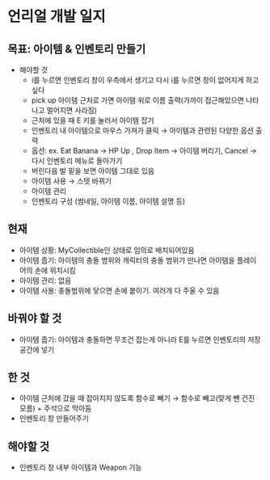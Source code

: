 # 언리얼 개발 일지



## 목표: 아이템 & 인벤토리 만들기

* 해야할 것
  * i를 누르면 인벤토리 창이 우측에서 생기고 다시 i를 누르면 창이 없어지게 하고 싶다
  * pick up 아이템 근처로 가면 아이템 위로 이름 출력(가까이 접근해있으면 나타나고 멀어지면 사라짐)
  * 근처에 있을 때 E 키를 눌러서 아이템 잡기
  * 인벤토리 내 아이템으로 마우스 가져가 클릭 → 아이템과 관련된 다양한 옵션 출력
  * 옵션:  ex. Eat Banana → HP Up , Drop Item → 아이템 버리기, Cancel → 다시 인벤토리 메뉴로 돌아가기
  * 버린다음 발 밑을 보면 아이템 그대로 있음
  * 아이템 사용 → 스텟 바뀌기
  * 아이템 관리
  * 인벤토리 구성 (썸네일, 아이템 이름, 아이템 설명 등)


## 현재 

* 아이템 상황: MyCollectible인 상태로 임의로 배치되어있음
* 아이템 줍기: 아이템의 충돌 범위와 캐릭터의 충돌 범위가 만나면 아이템을 플레이어의 손에 위치시킴
* 아이템 관리: 없음
* 아이템 사용: 충돌범위에 닿으면 손에 붙이기. 여러개 다 주울 수 있음


## 바꿔야 할 것

* 아이템 줍기: 아이템과 충돌하면 무조건 잡는게 아니라 E를 누르면 인벤토리의 저장 공간에 넣기


## 한 것

* 아이템 근처에 갔을 때 잡아지지 않도록 함수로 빼기 → 함수로 빼고(맞게 뺀 건진 모름) + 주석으로 막아둠
* 인벤토리 창 만들어주기


## 해야할 것

* 인벤토리 창 내부 아이템과 Weapon 기능 
